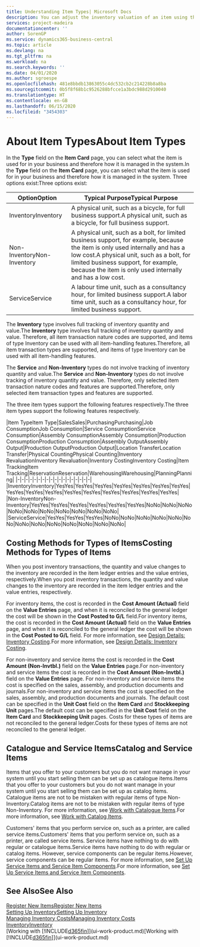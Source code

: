 ```yaml
---
title: Understanding Item Types| Microsoft Docs
description: You can adjust the inventory valuation of an item using the FIFO or Average costing methods, for example, when item costs change for reasons other than transactions.
services: project-madeira
documentationcenter: ''
author: SorenGP
ms.service: dynamics365-business-central
ms.topic: article
ms.devlang: na
ms.tgt_pltfrm: na
ms.workload: na
ms.search.keywords: ''
ms.date: 04/01/2020
ms.author: sgroespe
ms.openlocfilehash: 481e8bbdb13863055c4dc532cb2c214228b8a8ba
ms.sourcegitcommit: 0b5f8f68b1c9526288bfcce1a3bdc988d2910040
ms.translationtype: HT
ms.contentlocale: en-GB
ms.lasthandoff: 06/15/2020
ms.locfileid: "3454303"
---
```

# <a name="about-item-types"></a><span data-ttu-id="6c773-103">About Item Types</span><span class="sxs-lookup"><span data-stu-id="6c773-103">About Item Types</span></span>
<span data-ttu-id="6c773-104">In the **Type** field on the **Item Card** page, you can select what the item is used for in your business and therefore how it is managed in the system.</span><span class="sxs-lookup"><span data-stu-id="6c773-104">In the **Type** field on the **Item Card** page, you can select what the item is used for in your business and therefore how it is managed in the system.</span></span> <span data-ttu-id="6c773-105">Three options exist:</span><span class="sxs-lookup"><span data-stu-id="6c773-105">Three options exist:</span></span>

|<span data-ttu-id="6c773-106">Option</span><span class="sxs-lookup"><span data-stu-id="6c773-106">Option</span></span>|<span data-ttu-id="6c773-107">Typical Purpose</span><span class="sxs-lookup"><span data-stu-id="6c773-107">Typical Purpose</span></span>|
|------|-----------|
|<span data-ttu-id="6c773-108">Inventory</span><span class="sxs-lookup"><span data-stu-id="6c773-108">Inventory</span></span>|<span data-ttu-id="6c773-109">A physical unit, such as a bicycle, for full business support.</span><span class="sxs-lookup"><span data-stu-id="6c773-109">A physical unit, such as a bicycle, for full business support.</span></span>|
|<span data-ttu-id="6c773-110">Non-Inventory</span><span class="sxs-lookup"><span data-stu-id="6c773-110">Non-Inventory</span></span>|<span data-ttu-id="6c773-111">A physical unit, such as a bolt, for limited business support, for example, because the item is only used internally and has a low cost.</span><span class="sxs-lookup"><span data-stu-id="6c773-111">A physical unit, such as a bolt, for limited business support, for example, because the item is only used internally and has a low cost.</span></span>|
|<span data-ttu-id="6c773-112">Service</span><span class="sxs-lookup"><span data-stu-id="6c773-112">Service</span></span>|<span data-ttu-id="6c773-113">A labour time unit, such as a consultancy hour, for limited business support.</span><span class="sxs-lookup"><span data-stu-id="6c773-113">A labor time unit, such as a consultancy hour, for limited business support.</span></span>|

<span data-ttu-id="6c773-114">The **Inventory** type involves full tracking of inventory quantity and value.</span><span class="sxs-lookup"><span data-stu-id="6c773-114">The **Inventory** type involves full tracking of inventory quantity and value.</span></span> <span data-ttu-id="6c773-115">Therefore, all item transaction nature codes are supported, and items of type Inventory can be used with all item-handling features.</span><span class="sxs-lookup"><span data-stu-id="6c773-115">Therefore, all item transaction types are supported, and items of type Inventory can be used with all item-handling features.</span></span>

<span data-ttu-id="6c773-116">The **Service** and **Non-Inventory** types do not involve tracking of inventory quantity and value.</span><span class="sxs-lookup"><span data-stu-id="6c773-116">The **Service** and **Non-Inventory** types do not involve tracking of inventory quantity and value.</span></span> <span data-ttu-id="6c773-117">Therefore, only selected item transaction nature codes and features are supported.</span><span class="sxs-lookup"><span data-stu-id="6c773-117">Therefore, only selected item transaction types and features are supported.</span></span>

<span data-ttu-id="6c773-118">The three item types support the following features respectively.</span><span class="sxs-lookup"><span data-stu-id="6c773-118">The three item types support the following features respectively.</span></span>

|<span data-ttu-id="6c773-119">Item Type</span><span class="sxs-lookup"><span data-stu-id="6c773-119">Item Type</span></span>|<span data-ttu-id="6c773-120">Sales</span><span class="sxs-lookup"><span data-stu-id="6c773-120">Sales</span></span>|<span data-ttu-id="6c773-121">Purchasing</span><span class="sxs-lookup"><span data-stu-id="6c773-121">Purchasing</span></span>|<span data-ttu-id="6c773-122">Job Consumption</span><span class="sxs-lookup"><span data-stu-id="6c773-122">Job Consumption</span></span>|<span data-ttu-id="6c773-123">Service Consumption</span><span class="sxs-lookup"><span data-stu-id="6c773-123">Service Consumption</span></span>|<span data-ttu-id="6c773-124">Assembly Consumption</span><span class="sxs-lookup"><span data-stu-id="6c773-124">Assembly Consumption</span></span>|<span data-ttu-id="6c773-125">Production Consumption</span><span class="sxs-lookup"><span data-stu-id="6c773-125">Production Consumption</span></span>|<span data-ttu-id="6c773-126">Assembly Output</span><span class="sxs-lookup"><span data-stu-id="6c773-126">Assembly Output</span></span>|<span data-ttu-id="6c773-127">Production Output</span><span class="sxs-lookup"><span data-stu-id="6c773-127">Production Output</span></span>|<span data-ttu-id="6c773-128">Location Transfer</span><span class="sxs-lookup"><span data-stu-id="6c773-128">Location Transfer</span></span>|<span data-ttu-id="6c773-129">Physical Counting</span><span class="sxs-lookup"><span data-stu-id="6c773-129">Physical Counting</span></span>|<span data-ttu-id="6c773-130">Inventory Revaluation</span><span class="sxs-lookup"><span data-stu-id="6c773-130">Inventory Revaluation</span></span>|<span data-ttu-id="6c773-131">Inventory Costing</span><span class="sxs-lookup"><span data-stu-id="6c773-131">Inventory Costing</span></span>|<span data-ttu-id="6c773-132">Item Tracking</span><span class="sxs-lookup"><span data-stu-id="6c773-132">Item Tracking</span></span>|<span data-ttu-id="6c773-133">Reservation</span><span class="sxs-lookup"><span data-stu-id="6c773-133">Reservation</span></span>|<span data-ttu-id="6c773-134">Warehousing</span><span class="sxs-lookup"><span data-stu-id="6c773-134">Warehousing</span></span>|<span data-ttu-id="6c773-135">Planning</span><span class="sxs-lookup"><span data-stu-id="6c773-135">Planning</span></span>|
|-|-|-|-|-|-|-|-|-|-|-|-|-|-|-|-|-|-|
|<span data-ttu-id="6c773-136">Inventory</span><span class="sxs-lookup"><span data-stu-id="6c773-136">Inventory</span></span>|<span data-ttu-id="6c773-137">Yes</span><span class="sxs-lookup"><span data-stu-id="6c773-137">Yes</span></span>|<span data-ttu-id="6c773-138">Yes</span><span class="sxs-lookup"><span data-stu-id="6c773-138">Yes</span></span>|<span data-ttu-id="6c773-139">Yes</span><span class="sxs-lookup"><span data-stu-id="6c773-139">Yes</span></span>|<span data-ttu-id="6c773-140">Yes</span><span class="sxs-lookup"><span data-stu-id="6c773-140">Yes</span></span>|<span data-ttu-id="6c773-141">Yes</span><span class="sxs-lookup"><span data-stu-id="6c773-141">Yes</span></span>|<span data-ttu-id="6c773-142">Yes</span><span class="sxs-lookup"><span data-stu-id="6c773-142">Yes</span></span>|<span data-ttu-id="6c773-143">Yes</span><span class="sxs-lookup"><span data-stu-id="6c773-143">Yes</span></span>|<span data-ttu-id="6c773-144">Yes</span><span class="sxs-lookup"><span data-stu-id="6c773-144">Yes</span></span>|<span data-ttu-id="6c773-145">Yes</span><span class="sxs-lookup"><span data-stu-id="6c773-145">Yes</span></span>|<span data-ttu-id="6c773-146">Yes</span><span class="sxs-lookup"><span data-stu-id="6c773-146">Yes</span></span>|<span data-ttu-id="6c773-147">Yes</span><span class="sxs-lookup"><span data-stu-id="6c773-147">Yes</span></span>|<span data-ttu-id="6c773-148">Yes</span><span class="sxs-lookup"><span data-stu-id="6c773-148">Yes</span></span>|<span data-ttu-id="6c773-149">Yes</span><span class="sxs-lookup"><span data-stu-id="6c773-149">Yes</span></span>|<span data-ttu-id="6c773-150">Yes</span><span class="sxs-lookup"><span data-stu-id="6c773-150">Yes</span></span>|<span data-ttu-id="6c773-151">Yes</span><span class="sxs-lookup"><span data-stu-id="6c773-151">Yes</span></span>|<span data-ttu-id="6c773-152">Yes</span><span class="sxs-lookup"><span data-stu-id="6c773-152">Yes</span></span>|
|<span data-ttu-id="6c773-153">Non-Inventory</span><span class="sxs-lookup"><span data-stu-id="6c773-153">Non-Inventory</span></span>|<span data-ttu-id="6c773-154">Yes</span><span class="sxs-lookup"><span data-stu-id="6c773-154">Yes</span></span>|<span data-ttu-id="6c773-155">Yes</span><span class="sxs-lookup"><span data-stu-id="6c773-155">Yes</span></span>|<span data-ttu-id="6c773-156">Yes</span><span class="sxs-lookup"><span data-stu-id="6c773-156">Yes</span></span>|<span data-ttu-id="6c773-157">Yes</span><span class="sxs-lookup"><span data-stu-id="6c773-157">Yes</span></span>|<span data-ttu-id="6c773-158">Yes</span><span class="sxs-lookup"><span data-stu-id="6c773-158">Yes</span></span>|<span data-ttu-id="6c773-159">Yes</span><span class="sxs-lookup"><span data-stu-id="6c773-159">Yes</span></span>|<span data-ttu-id="6c773-160">No</span><span class="sxs-lookup"><span data-stu-id="6c773-160">No</span></span>|<span data-ttu-id="6c773-161">No</span><span class="sxs-lookup"><span data-stu-id="6c773-161">No</span></span>|<span data-ttu-id="6c773-162">No</span><span class="sxs-lookup"><span data-stu-id="6c773-162">No</span></span>|<span data-ttu-id="6c773-163">No</span><span class="sxs-lookup"><span data-stu-id="6c773-163">No</span></span>|<span data-ttu-id="6c773-164">No</span><span class="sxs-lookup"><span data-stu-id="6c773-164">No</span></span>|<span data-ttu-id="6c773-165">No</span><span class="sxs-lookup"><span data-stu-id="6c773-165">No</span></span>|<span data-ttu-id="6c773-166">No</span><span class="sxs-lookup"><span data-stu-id="6c773-166">No</span></span>|<span data-ttu-id="6c773-167">No</span><span class="sxs-lookup"><span data-stu-id="6c773-167">No</span></span>|<span data-ttu-id="6c773-168">No</span><span class="sxs-lookup"><span data-stu-id="6c773-168">No</span></span>|<span data-ttu-id="6c773-169">No</span><span class="sxs-lookup"><span data-stu-id="6c773-169">No</span></span>|
|<span data-ttu-id="6c773-170">Service</span><span class="sxs-lookup"><span data-stu-id="6c773-170">Service</span></span>|<span data-ttu-id="6c773-171">Yes</span><span class="sxs-lookup"><span data-stu-id="6c773-171">Yes</span></span>|<span data-ttu-id="6c773-172">Yes</span><span class="sxs-lookup"><span data-stu-id="6c773-172">Yes</span></span>|<span data-ttu-id="6c773-173">Yes</span><span class="sxs-lookup"><span data-stu-id="6c773-173">Yes</span></span>|<span data-ttu-id="6c773-174">No</span><span class="sxs-lookup"><span data-stu-id="6c773-174">No</span></span>|<span data-ttu-id="6c773-175">No</span><span class="sxs-lookup"><span data-stu-id="6c773-175">No</span></span>|<span data-ttu-id="6c773-176">No</span><span class="sxs-lookup"><span data-stu-id="6c773-176">No</span></span>|<span data-ttu-id="6c773-177">No</span><span class="sxs-lookup"><span data-stu-id="6c773-177">No</span></span>|<span data-ttu-id="6c773-178">No</span><span class="sxs-lookup"><span data-stu-id="6c773-178">No</span></span>|<span data-ttu-id="6c773-179">No</span><span class="sxs-lookup"><span data-stu-id="6c773-179">No</span></span>|<span data-ttu-id="6c773-180">No</span><span class="sxs-lookup"><span data-stu-id="6c773-180">No</span></span>|<span data-ttu-id="6c773-181">No</span><span class="sxs-lookup"><span data-stu-id="6c773-181">No</span></span>|<span data-ttu-id="6c773-182">No</span><span class="sxs-lookup"><span data-stu-id="6c773-182">No</span></span>|<span data-ttu-id="6c773-183">No</span><span class="sxs-lookup"><span data-stu-id="6c773-183">No</span></span>|<span data-ttu-id="6c773-184">No</span><span class="sxs-lookup"><span data-stu-id="6c773-184">No</span></span>|<span data-ttu-id="6c773-185">No</span><span class="sxs-lookup"><span data-stu-id="6c773-185">No</span></span>|<span data-ttu-id="6c773-186">No</span><span class="sxs-lookup"><span data-stu-id="6c773-186">No</span></span>|

## <a name="costing-methods-for-types-of-items"></a><span data-ttu-id="6c773-187">Costing Methods for Types of Items</span><span class="sxs-lookup"><span data-stu-id="6c773-187">Costing Methods for Types of Items</span></span>
<span data-ttu-id="6c773-188">When you post inventory transactions, the quantity and value changes to the inventory are recorded in the item ledger entries and the value entries, respectively.</span><span class="sxs-lookup"><span data-stu-id="6c773-188">When you post inventory transactions, the quantity and value changes to the inventory are recorded in the item ledger entries and the value entries, respectively.</span></span> 

<span data-ttu-id="6c773-189">For inventory items, the cost is recorded in the **Cost Amount (Actual)** field on the **Value Entries** page, and when it is reconciled to the general ledger the cost will be shown in the **Cost Posted to G/L** field.</span><span class="sxs-lookup"><span data-stu-id="6c773-189">For inventory items, the cost is recorded in the **Cost Amount (Actual)** field on the **Value Entries** page, and when it is reconciled to the general ledger the cost will be shown in the **Cost Posted to G/L** field.</span></span> <span data-ttu-id="6c773-190">For more information, see [Design Details: Inventory Costing](design-details-inventory-costing.md).</span><span class="sxs-lookup"><span data-stu-id="6c773-190">For more information, see [Design Details: Inventory Costing](design-details-inventory-costing.md).</span></span>

<span data-ttu-id="6c773-191">For non-inventory and service items the cost is recorded in the **Cost Amount (Non-Invtbl.)** field on the **Value Entries** page.</span><span class="sxs-lookup"><span data-stu-id="6c773-191">For non-inventory and service items the cost is recorded in the **Cost Amount (Non-Invtbl.)** field on the **Value Entries** page.</span></span> <span data-ttu-id="6c773-192">For non-inventory and service items the cost is specified on the sales, assembly, and production documents and journals.</span><span class="sxs-lookup"><span data-stu-id="6c773-192">For non-inventory and service items the cost is specified on the sales, assembly, and production documents and journals.</span></span> <span data-ttu-id="6c773-193">The default cost can be specified in the **Unit Cost** field on the **Item Card** and **Stockkeeping Unit** pages.</span><span class="sxs-lookup"><span data-stu-id="6c773-193">The default cost can be specified in the **Unit Cost** field on the **Item Card** and **Stockkeeping Unit** pages.</span></span> <span data-ttu-id="6c773-194">Costs for these types of items are not reconciled to the general ledger.</span><span class="sxs-lookup"><span data-stu-id="6c773-194">Costs for these types of items are not reconciled to the general ledger.</span></span> 

## <a name="catalog-and-service-items"></a><span data-ttu-id="6c773-195">Catalogue and Service Items</span><span class="sxs-lookup"><span data-stu-id="6c773-195">Catalog and Service Items</span></span>
<span data-ttu-id="6c773-196">Items that you offer to your customers but you do not want manage in your system until you start selling them can be set up as catalogue items.</span><span class="sxs-lookup"><span data-stu-id="6c773-196">Items that you offer to your customers but you do not want manage in your system until you start selling them can be set up as catalog items.</span></span> <span data-ttu-id="6c773-197">Catalogue items are not to be mistaken with regular items of type Non-Inventory.</span><span class="sxs-lookup"><span data-stu-id="6c773-197">Catalog items are not to be mistaken with regular items of type Non-Inventory.</span></span> <span data-ttu-id="6c773-198">For more information, see [Work with Catalogue Items](inventory-how-work-nonstock-items.md).</span><span class="sxs-lookup"><span data-stu-id="6c773-198">For more information, see [Work with Catalog Items](inventory-how-work-nonstock-items.md).</span></span>

<span data-ttu-id="6c773-199">Customers' items that you perform service on, such as a printer, are called service items.</span><span class="sxs-lookup"><span data-stu-id="6c773-199">Customers' items that you perform service on, such as a printer, are called service items.</span></span> <span data-ttu-id="6c773-200">Service items have nothing to do with regular or catalogue items.</span><span class="sxs-lookup"><span data-stu-id="6c773-200">Service items have nothing to do with regular or catalog items.</span></span> <span data-ttu-id="6c773-201">However, service components can be regular items.</span><span class="sxs-lookup"><span data-stu-id="6c773-201">However, service components can be regular items.</span></span> <span data-ttu-id="6c773-202">For more information, see [Set Up Service Items and Service Item Components](service-how-setup-service-items.md).</span><span class="sxs-lookup"><span data-stu-id="6c773-202">For more information, see [Set Up Service Items and Service Item Components](service-how-setup-service-items.md).</span></span>

## <a name="see-also"></a><span data-ttu-id="6c773-203">See Also</span><span class="sxs-lookup"><span data-stu-id="6c773-203">See Also</span></span>
[<span data-ttu-id="6c773-204">Register New Items</span><span class="sxs-lookup"><span data-stu-id="6c773-204">Register New Items</span></span>](inventory-how-register-new-items.md)  
[<span data-ttu-id="6c773-205">Setting Up Inventory</span><span class="sxs-lookup"><span data-stu-id="6c773-205">Setting Up Inventory</span></span>](inventory-setup-inventory.md)  
[<span data-ttu-id="6c773-206">Managing Inventory Costs</span><span class="sxs-lookup"><span data-stu-id="6c773-206">Managing Inventory Costs</span></span>](finance-manage-inventory-costs.md)  
[<span data-ttu-id="6c773-207">Inventory</span><span class="sxs-lookup"><span data-stu-id="6c773-207">Inventory</span></span>](inventory-manage-inventory.md)  
<span data-ttu-id="6c773-208">[Working with [!INCLUDE[d365fin](includes/d365fin_md.md)]](ui-work-product.md)</span><span class="sxs-lookup"><span data-stu-id="6c773-208">[Working with [!INCLUDE[d365fin](includes/d365fin_md.md)]](ui-work-product.md)</span></span>
